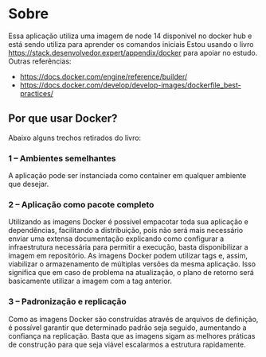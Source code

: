 # Sobre
Essa aplicação utiliza uma imagem de node 14 disponivel no docker hub e está sendo utiliza para aprender os comandos iniciais
Estou usando o livro https://stack.desenvolvedor.expert/appendix/docker para apoiar no estudo.
Outras referências:
* https://docs.docker.com/engine/reference/builder/
* https://docs.docker.com/develop/develop-images/dockerfile_best-practices/

## Por que usar Docker?

Abaixo alguns trechos retirados do livro:

### 1 – Ambientes semelhantes
A aplicação pode ser instanciada como container em qualquer ambiente que desejar.

### 2 – Aplicação como pacote completo
Utilizando as imagens Docker é possível empacotar toda sua aplicação e dependências, facilitando a distribuição, pois não será mais necessário enviar uma extensa documentação explicando como configurar a infraestrutura necessária para permitir a execução, basta disponibilizar a imagem em repositório.
As imagens Docker podem utilizar tags e, assim, viabilizar o armazenamento de múltiplas versões da mesma aplicação. Isso significa que em caso de problema na atualização, o plano de retorno será basicamente utilizar a imagem com a tag anterior.

### 3 – Padronização e replicação
Como as imagens Docker são construídas através de arquivos de definição, é possível garantir que determinado padrão seja seguido, aumentando a confiança na replicação. Basta que as imagens sigam as melhores práticas de construção para que seja viável escalarmos a estrutura rapidamente.
